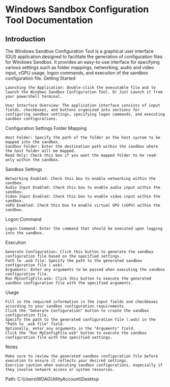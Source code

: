 # Windows Sandbox Configuration Tool Documentation
## Introduction

The Windows Sandbox Configuration Tool is a graphical user interface (GUI) application designed to facilitate the generation of configuration files for Windows Sandbox. It provides an easy-to-use interface for specifying various settings such as folder mappings, networking, audio and video input, vGPU usage, logon commands, and execution of the sandbox configuration file.
Getting Started

    Launching the Application: Double-click the executable file wsb to launch the Windows Sandbox Configuration Tool. Or Just Launch it from your powershell terminal.

    User Interface Overview: The application interface consists of input fields, checkboxes, and buttons organized into sections for configuring sandbox settings, specifying logon commands, and executing sandbox configurations.

Configuration Settings
Folder Mapping

    Host Folder: Specify the path of the folder on the host system to be mapped into the sandbox.
    Sandbox Folder: Enter the destination path within the sandbox where the host folder will be mapped.
    Read Only: Check this box if you want the mapped folder to be read-only within the sandbox.

Sandbox Settings

    Networking Enabled: Check this box to enable networking within the sandbox.
    Audio Input Enabled: Check this box to enable audio input within the sandbox.
    Video Input Enabled: Check this box to enable video input within the sandbox.
    vGPU Enabled: Check this box to enable virtual GPU (vGPU) within the sandbox.

Logon Command

    Logon Command: Enter the command that should be executed upon logging into the sandbox.

Execution

    Generate Configuration: Click this button to generate the sandbox configuration file based on the specified settings.
    Path to .wsb file: Specify the path to the generated sandbox configuration file (.wsb).
    Arguments: Enter any arguments to be passed when executing the sandbox configuration file.
    Run MyConfigFile.wsb: Click this button to execute the generated sandbox configuration file with the specified arguments.

Usage

    Fill in the required information in the input fields and checkboxes according to your sandbox configuration requirements.
    Click the "Generate Configuration" button to create the sandbox configuration file.
    Specify the path to the generated configuration file (.wsb) in the "Path to .wsb file" field.
    Optionally, enter any arguments in the "Arguments" field.
    Click the "Run MyConfigFile.wsb" button to execute the sandbox configuration file with the specified settings.

Notes

    Make sure to review the generated sandbox configuration file before execution to ensure it reflects your desired settings.
    Exercise caution when executing sandbox configurations, especially if they involve network access or system resources.

Path: C:\Users\WDAGUtilityAccount\Desktop